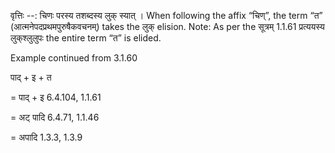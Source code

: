 

वृत्तिः --: चिणः परस्य तशब्दस्य लुक् स्यात् । When following the affix “चिण्”, the term “त”  (आत्मनेपदप्रथमपुरुषैकवचनम्) takes the लुक् elision. Note: As per the सूत्रम् 1.1.61 प्रत्ययस्य लुक्‌श्लुलुपः the entire term “त” is elided.


Example continued from 3.1.60


पाद् + इ + त 

= पाद् + इ 6.4.104, 1.1.61

= अट् पादि 6.4.71, 1.1.46

= अपादि 1.3.3, 1.3.9

